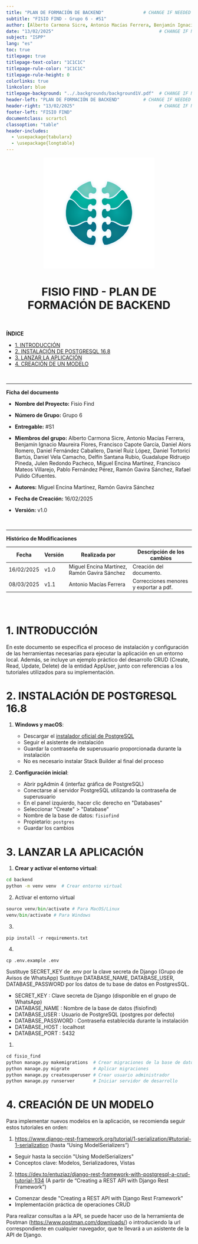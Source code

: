 ```yaml
---
title: "PLAN DE FORMACIÓN DE BACKEND"               # CHANGE IF NEEDED
subtitle: "FISIO FIND - Grupo 6 - #S1"
author: [Alberto Carmona Sicre, Antonio Macías Ferrera, Benjamín Ignacio Maureira Flores, Francisco Capote García, Daniel Alors Romero, Daniel Fernández Caballero, Daniel Ruiz López, Daniel Tortorici Bartús, Daniel Vela Camacho, Delfín Santana Rubio, Guadalupe Ridruejo Pineda, Julen Redondo Pacheco, Miguel Encina Martínez, Francisco Mateos Villarejo, Pablo Fernández Pérez, Ramón Gavira Sánchez, Rafael Pulido Cifuentes]
date: "13/02/2025"                                        # CHANGE IF NEEDED
subject: "ISPP"
lang: "es"
toc: true
titlepage: true
titlepage-text-color: "1C1C1C"
titlepage-rule-color: "1C1C1C"
titlepage-rule-height: 0
colorlinks: true
linkcolor: blue
titlepage-background: "../.backgrounds/background1V.pdf"  # CHANGE IF NEEDED
header-left: "PLAN DE FORMACIÓN DE BACKEND"         # CHANGE IF NEEDED
header-right: "13/02/2025"                                # CHANGE IF NEEDED
footer-left: "FISIO FIND"
documentclass: scrartcl
classoption: "table"
header-includes:
  - \usepackage{tabularx}
  - \usepackage{longtable}
---
```


<!-- COMMENT THIS WHEN EXPORTING TO PDF -->
<p align="center">
  <img src="../.img/Logo_FisioFind_Verde_sin_fondo.PNG" alt="Logo FisioFind" width="300" />
</p>

<h1 align="center" style="font-size: 30px; font-weight: bold;">
  FISIO FIND  -  PLAN DE FORMACIÓN DE BACKEND
</h1>

<br>


**ÍNDICE**
- [1. INTRODUCCIÓN](#1-introducción)
- [2. INSTALACIÓN DE POSTGRESQL 16.8](#2-instalación-de-postgresql-168)
- [3. LANZAR LA APLICACIÓN](#3-lanzar-la-aplicación)
- [4. CREACIÓN DE UN MODELO](#4-creación-de-un-modelo)
<!-- COMMENT THIS WHEN EXPORTING TO PDF -->

<br>

---

**Ficha del documento**

- **Nombre del Proyecto:** Fisio Find

- **Número de Grupo:** Grupo 6

- **Entregable:** #S1

- **Miembros del grupo:** Alberto Carmona Sicre, Antonio Macías Ferrera, Benjamín Ignacio Maureira Flores, Francisco Capote García, Daniel Alors Romero, Daniel Fernández Caballero, Daniel Ruiz López, Daniel Tortorici Bartús, Daniel Vela Camacho, Delfín Santana Rubio, Guadalupe Ridruejo Pineda, Julen Redondo Pacheco, Miguel Encina Martínez, Francisco Mateos Villarejo, Pablo Fernández Pérez, Ramón Gavira Sánchez, Rafael Pulido Cifuentes.

- **Autores:** Miguel Encina Martínez, Ramón Gavira Sánchez
- **Fecha de Creación:** 16/02/2025  

- **Versión:** v1.0

<br>


---

**Histórico de Modificaciones**

| Fecha      | Versión | Realizada por                             | Descripción de los cambios |
| ---------- | ------- | ----------------------------------------- | -------------------------- |
| 16/02/2025 | v1.0    | Miguel Encina Martínez, Ramón Gavira Sánchez | Creación del documento. |
| 08/03/2025 | v1.1    | Antonio Macías Ferrera                       | Correcciones menores y exportar a pdf.   |


<br>

<!-- \newpage -->

<br>


# 1. INTRODUCCIÓN

En este documento se especifica el proceso de instalación y configuración de las herramientas necesarias para ejecutar la aplicación en un entorno local. Además, se incluye un ejemplo práctico del desarrollo CRUD (Create, Read, Update, Delete) de la entidad AppUser, junto con referencias a los tutoriales utilizados para su implementación.

# 2. INSTALACIÓN DE POSTGRESQL 16.8
1. **Windows y macOS**: 
   - Descargar el [instalador oficial de PostgreSQL](https://www.postgresql.org/download/)
   - Seguir el asistente de instalación
   - Guardar la contraseña de superusuario proporcionada durante la instalación
   - No es necesario instalar Stack Builder al final del proceso

2. **Configuración inicial**:
   - Abrir pgAdmin 4 (interfaz gráfica de PostgreSQL)
   - Conectarse al servidor PostgreSQL utilizando la contraseña de superusuario
   - En el panel izquierdo, hacer clic derecho en "Databases"
   - Seleccionar "Create" > "Database"
   - Nombre de la base de datos: `fisiofind`
   - Propietario: `postgres`
   - Guardar los cambios

# 3. LANZAR LA APLICACIÓN
1. **Crear y activar el entorno virtual**:
```bash
cd backend
python -m venv venv  # Crear entorno virtual
```
2. Activar el entorno virtual
```python
source venv/bin/activate # Para MacOS/Linux
venv/bin/activate # Para Windows

```
3. 
```shell
pip install -r requirements.txt
```
4. 
```shell
cp .env.example .env
```
Sustituye SECRET_KEY de .env por la clave secreta de Django (Grupo de Avisos de WhatsApp)
Sustituye DATABASE_NAME, DATABASE_USER, DATABASE_PASSWORD por los datos de tu base de datos en PostgresSQL.

- SECRET_KEY : Clave secreta de Django (disponible en el grupo de WhatsApp)
- DATABASE_NAME : Nombre de la base de datos (fisiofind)
- DATABASE_USER : Usuario de PostgreSQL (postgres por defecto)
- DATABASE_PASSWORD : Contraseña establecida durante la instalación
- DATABASE_HOST : localhost
- DATABASE_PORT : 5432

1. 
```python
cd fisio_find
python manage.py makemigrations  # Crear migraciones de la base de datos
python manage.py migrate         # Aplicar migraciones
python manage.py createsuperuser # Crear usuario administrador
python manage.py runserver       # Iniciar servidor de desarrollo
```

# 4. CREACIÓN DE UN MODELO

Para implementar nuevos modelos en la aplicación, se recomienda seguir estos tutoriales en orden:

1. https://www.django-rest-framework.org/tutorial/1-serialization/#tutorial-1-serialization (hasta “Using ModelSerializers”)
- Seguir hasta la sección "Using ModelSerializers"
- Conceptos clave: Modelos, Serializadores, Vistas

2. https://dev.to/entuziaz/django-rest-framework-with-postgresql-a-crud-tutorial-1l34 (A partir de “Creating a REST API with Django Rest Framework”) 
- Comenzar desde "Creating a REST API with Django Rest Framework"
- Implementación práctica de operaciones CRUD

Para realizar consultas a la API, se puede hacer uso de la herramienta de Postman (https://www.postman.com/downloads/) o introduciendo la url correspondiente en cualquier navegador, que te llevará a un asistente de la API de Django.


